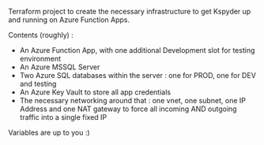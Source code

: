Terraform project to create the necessary infrastructure to get Kspyder up and running on Azure Function Apps.

Contents (roughly) :
- An Azure Function App, with one additional Development slot for testing environment
- An Azure MSSQL Server
- Two Azure SQL databases within the server : one for PROD, one for DEV and testing
- An Azure Key Vault to store all app credentials
- The necessary networking around that : one vnet, one subnet, one IP Address and one NAT gateway to force all incoming AND outgoing traffic into a single fixed IP

Variables are up to you :)